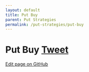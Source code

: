 ```yaml
---
layout: default
title: Put Buy
parent: Put Strategies
permalink: /put-strategies/put-buy
---
```

# Put Buy <a href="https://twitter.com/share?ref_src=twsrc%5Etfw" class="twitter-share-button" data-text="Quick reference guide for Put Buy Option Strategy #optionstrategy via #optionnotes" data-url="http://optionnotes.com/put-strategies/put-buy" data-related="" data-show-count="false">Tweet</a><script async src="https://platform.twitter.com/widgets.js" charset="utf-8"></script>

<a href="https://github.com/navdeepsekhon/options/blob/master/put-strategies/put-buy.md">Edit page on GitHub</a>